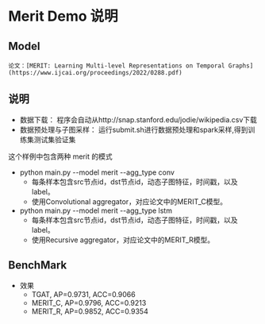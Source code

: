 # Merit Demo 说明
## Model
    论文：[MERIT: Learning Multi-level Representations on Temporal Graphs](https://www.ijcai.org/proceedings/2022/0288.pdf)

## 说明
* 数据下载：
    程序会自动从http://snap.stanford.edu/jodie/wikipedia.csv下载
* 数据预处理与子图采样：
    运行submit.sh进行数据预处理和spark采样,得到训练集测试集验证集
    
这个样例中包含两种 merit 的模式
* python main.py --model merit --agg_type conv
  * 每条样本包含src节点id，dst节点id，动态子图特征，时间戳，以及label。
  * 使用Convolutional aggregator，对应论文中的MERIT_C模型。
* python main.py --model merit --agg_type lstm
  * 每条样本包含src节点id，dst节点id，动态子图特征，时间戳，以及label。
  * 使用Recursive aggregator，对应论文中的MERIT_R模型。

## BenchMark
* 效果
  * TGAT, AP=0.9731, ACC=0.9066
  * MERIT_C, AP=0.9796, ACC=0.9213
  * MERIT_R, AP=0.9852, ACC=0.9354
